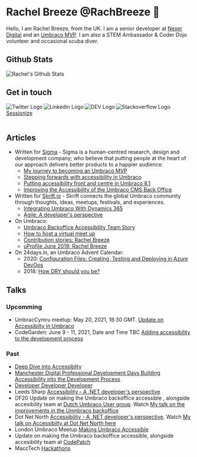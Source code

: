 # Rachel Breeze @RachBreeze 👋
Hello, I am Rachel Breeze, from the UK.  I am a senior developer at [Nexer Digital](https://www.nexerdigital.com/) and an [Umbraco MVP](https://umbraco.com/).  I am also a STEM Ambassador & 
Coder Dojo volunteer and occasional scuba diver.

## Github Stats

![Rachel's Github Stats](https://github-readme-stats.vercel.app/api?username=RachBreeze&show_icons=true&hide_border=true&include_all_commits=true)

## Get in touch 

  [<img align="left" alt="Twitter Logo" src="https://img.icons8.com/fluent/48/000000/twitter.png" aria-hidden="true"/>](https://twitter.com/BreezeRachel "Rachel's Twitter Handle") 
[<img align="left" alt="Linkedin Logo" src="https://img.icons8.com/color/48/000000/linkedin.png" aria-hidden="true"/>](https://www.linkedin.com/in/rachel-breeze/ "Rachel's LinkedIn Profile") 
[<img align="left" alt="DEV Logo" src="https://img.icons8.com/ios-filled/50/000000/devpost.png" aria-hidden="true"/>](https://dev.to/rachbreeze/ "Rachel's Dev.to account") 
[<img align="left" alt="Stackoverflow Logo" src="https://img.icons8.com/color/48/000000/stackoverflow.png" aria-hidden="true"/>](https://stackoverflow.com/users/13890348/rachel "Rachel's StackOverflow account") <br/>
[Sessionize](https://sessionize.com/rachel-breeze/ "Rachel's Sessionize Profile")
<br/>
<br/>
  

## Articles 

- Written for [Sigma](https://www.designedbysigma.com/news-and-thoughts/?author=Rachel+Breeze#articles) - Sigma is a human-centred research, design and development company; who believe that putting people at the heart of our approach delivers better products to a happier audience:
  - [My journey to becoming an Umbraco MVP ](https://www.designedbysigma.com/news-and-thoughts/disillusioned-developer-to-mvp-my-umbraco-journey/)
  - [Stepping forwards with accessibility in Umbraco](https://www.designedbysigma.com/news-and-thoughts/a-year-of-accessibility-with-umbraco/)
  - [Putting accessibility front and centre in Umbraco 8.1](https://www.designedbysigma.com/news-and-thoughts/putting-accessibility-front-and-centre-in-umbraco-8-1/)
  - [Improving the Accessibility of the Umbraco CMS Back Office](https://www.designedbysigma.com/news-and-thoughts/improving-the-accessibility-of-the-umbraco-cms-back-office/)
- Written for [Skrift.io](https://skrift.io/authors/rachel-breeze/) - Skrift connects the global Umbraco community through thoughts, ideas, meetups, festivals, and experiences.
  - [Integrating Umbraco With Dynamics 365](https://skrift.io/issues/integrating-umbraco-with-dynamics-365/)
  - [Agile: A developer's perspective](https://skrift.io/issues/agile-a-developer-s-perspective/)
- On Umbraco:
  - [Umbraco Backoffice Accessibility Team Story](https://umbraco.com/blog/umbraco-backoffice-accessibility-team-story/)
  - [How to host a virtual meet up](https://umbraco.com/blog/how-to-host-a-virtual-umbraco-meetup/)
  - [Contribution stories: Rachel Breeze](https://community.umbraco.com/umbracians-in-action/contribution-stories/contribution-stories-rachels-story/)
  - [uProfile June 2019: Rachel Breeze](https://umbraco.com/blog/uprofile-june-2019-rachel-breeze/)
- On 24days.in, an Umbraco Advent Calendar:
  - 2020: [Configuration Files: Creating, Testing and Deploying in Azure DevOps](https://24days.in/umbraco-cms/2020/configuration-files/)
  - 2018: [How DRY should you be?](https://24days.in/umbraco-cms/2018/how-dry-should-you-be/)

## Talks
### Upcomming
- UmbracCymru meetup: May 20, 2021, 18:30 GMT.  [Update on Accessibilty in Umbraco](https://www.meetup.com/UmbraCymru/events/274035307/) 
- CodeGarden: June 9 - 11, 2021, Date and Time TBC [Adding accessibility to the development process](https://codegarden.umbraco.com/speakers/)
### Past
- [Deep Dive into Accessiblity](https://www.linkedin.com/events/6788417157454716928/)
- [Manchester Digital Professional Development Days Building Accessibility into the Development Process](https://www.manchesterdigital.com/event/manchester-digital/professional-development-days-building-accessibility-into-the-development-process)
- [Developer Developer Developer](https://www.developerdeveloperdeveloper.com/schedule)
- Leeds Sharp [Accessibility - A .NET developer's perspective](https://www.meetup.com/Leeds-Sharp/events/273722967/) 
- DF20 Update on making the Umbraco backoffice accessible , alongside accesibility team at [Dutch Umbraco User group](https://www.df20.nl/). Watch [My talk on the improvements in the Umnbraco backoffice](https://youtu.be/NLhYczD5cH0)
- Dot Net North [Accessibility - A .NET developer's perspective](https://www.meetup.com/DotNetNorth/events/272797167/).  Watch  [My talk on Accessibilty at Dot Net North here](https://youtu.be/9JtUVlIjkC0)
- London Umbraco Meetup [Making Umbraco Accessible](https://www.meetup.com/The-London-Umbraco-Meetup/events/266177776/)
- Update on making the Umbraco backoffice accessible, alongside accesibility team at [CodePatch](https://candidcontributions.com/codepatch)
- MaccTech [Hackathons](https://www.meetup.com/MaccTech/photos/27585605/)

